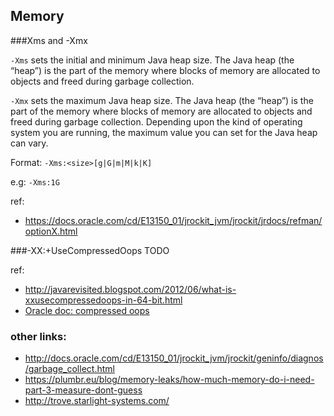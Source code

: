 ## Memory

###Xms and -Xmx

`-Xms` sets the initial and minimum Java heap size. The Java heap (the “heap”) is the part of the memory where blocks of memory are allocated to objects and freed during garbage collection.

`-Xmx` sets the maximum Java heap size. The Java heap (the “heap”) is the part of the memory where blocks of memory are allocated to objects and freed during garbage collection. Depending upon the kind of operating system you are running, the maximum value you can set for the Java heap can vary.

Format: `-Xms:<size>[g|G|m|M|k|K]`

e.g: `-Xms:1G`

ref:
* https://docs.oracle.com/cd/E13150_01/jrockit_jvm/jrockit/jrdocs/refman/optionX.html

###-XX:+UseCompressedOops
TODO

ref: 
* http://javarevisited.blogspot.com/2012/06/what-is-xxusecompressedoops-in-64-bit.html
* [Oracle doc: compressed oops](http://docs.oracle.com/javase/7/docs/technotes/guides/vm/performance-enhancements-7.html)


### other links:

* http://docs.oracle.com/cd/E13150_01/jrockit_jvm/jrockit/geninfo/diagnos/garbage_collect.html
* https://plumbr.eu/blog/memory-leaks/how-much-memory-do-i-need-part-3-measure-dont-guess
* http://trove.starlight-systems.com/
